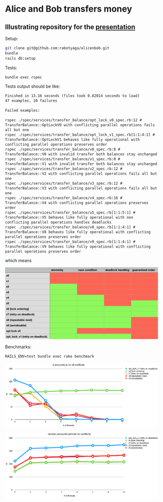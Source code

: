 # Alice and Bob transfers money

## Illustrating repository for the [presentation](https://slides.com/ivanrabotyga/alicenbob)

Setup:
```sh
git clone git@github.com:rabotyaga/alicenbob.git
bundle
rails db:setup
```

Tests:
```
bundle exec rspec
```

Tests output should be like:
```
Finished in 13.16 seconds (files took 0.82014 seconds to load)
47 examples, 10 failures

Failed examples:

rspec ./spec/services/transfer_balance/opt_lock_v0_spec.rb:12 # TransferBalance::OptLockV0 with conflicting parallel operations fails all but one
rspec ./spec/services/transfer_balance/opt_lock_v1_spec.rb[1:1:4:1] # TransferBalance::OptLockV1 behaves like fully operational with conflicting parallel operations preserves order
rspec ./spec/services/transfer_balance/v0_spec.rb:8 # TransferBalance::V0 with invalid transfer both balances stay unchanged
rspec ./spec/services/transfer_balance/v1_spec.rb:8 # TransferBalance::V1 with invalid transfer both balances stay unchanged
rspec ./spec/services/transfer_balance/v2_spec.rb:12 # TransferBalance::V2 with conflicting parallel operations fails all but one
rspec ./spec/services/transfer_balance/v3_spec.rb:12 # TransferBalance::V3 with conflicting parallel operations fails all but one
rspec ./spec/services/transfer_balance/v4_spec.rb:16 # TransferBalance::V4 with conflicting parallel operations preserves order
rspec ./spec/services/transfer_balance/v5_spec.rb[1:1:5:1] # TransferBalance::V5 behaves like fully operational with non conflicting parallel operations handles deadlocks
rspec ./spec/services/transfer_balance/v8_spec.rb[1:1:4:1] # TransferBalance::V8 behaves like fully operational with conflicting parallel operations preserves order
rspec ./spec/services/transfer_balance/v9_spec.rb[1:1:4:1] # TransferBalance::V9 behaves like fully operational with conflicting parallel operations preserves order
```

which means

![features table](features.png)


Benchmarks:
```
RAILS_ENV=test bundle exec rake benchmark
```

![a lot of conflicts benchmark](benchmarks1.png)

![no conflicts benchmark](benchmarks2.png)
